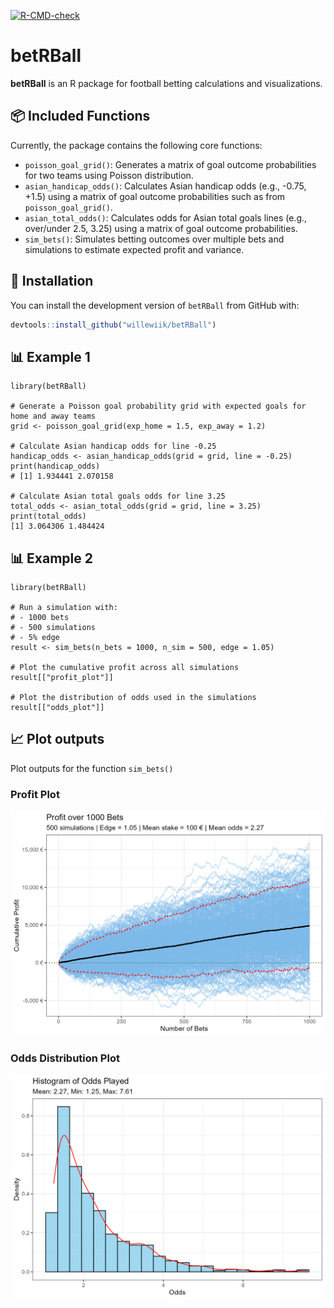 
<!-- badges: start -->
[![R-CMD-check](https://github.com/willewiik/betRBall/actions/workflows/R-CMD-check.yaml/badge.svg)](https://github.com/willewiik/betRBall/actions/workflows/R-CMD-check.yaml)
<!-- badges: end -->

# betRBall

**betRBall** is an R package for football betting calculations and visualizations.  

## 📦 Included Functions

Currently, the package contains the following core functions:

- `poisson_goal_grid()`: Generates a matrix of goal outcome probabilities for two teams using Poisson distribution.
- `asian_handicap_odds()`: Calculates Asian handicap odds (e.g., -0.75, +1.5) using a matrix of goal outcome probabilities such as from `poisson_goal_grid()`.
- `asian_total_odds()`: Calculates odds for Asian total goals lines (e.g., over/under 2.5, 3.25) using a matrix of goal outcome probabilities.
- `sim_bets()`: Simulates betting outcomes over multiple bets and simulations to estimate expected profit and variance.



## 🔧 Installation

You can install the development version of `betRBall` from GitHub with:

``` r
devtools::install_github("willewiik/betRBall")
```

## 📊 Example 1

```{r example}
library(betRBall)

# Generate a Poisson goal probability grid with expected goals for home and away teams
grid <- poisson_goal_grid(exp_home = 1.5, exp_away = 1.2)

# Calculate Asian handicap odds for line -0.25
handicap_odds <- asian_handicap_odds(grid = grid, line = -0.25)
print(handicap_odds)
# [1] 1.934441 2.070158

# Calculate Asian total goals odds for line 3.25
total_odds <- asian_total_odds(grid = grid, line = 3.25)
print(total_odds)
[1] 3.064306 1.484424
```



## 📊 Example 2

```{r example}
library(betRBall)

# Run a simulation with:
# - 1000 bets
# - 500 simulations
# - 5% edge 
result <- sim_bets(n_bets = 1000, n_sim = 500, edge = 1.05)

# Plot the cumulative profit across all simulations
result[["profit_plot"]]

# Plot the distribution of odds used in the simulations
result[["odds_plot"]]

```

## 📈 Plot outputs

Plot outputs for the function `sim_bets()`

### Profit Plot
![Profit Plot](man/plots/profit_plot.png)

### Odds Distribution Plot
![Odds Plot](man/plots/odds_plot.png)
















